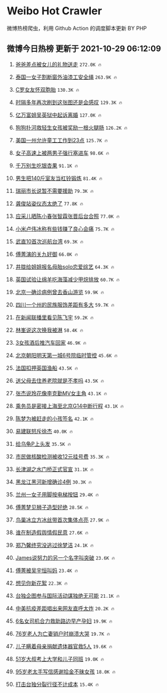 # Weibo Hot Crawler 



微博热榜爬虫，利用 Github Action 的调度脚本更新 BY PHP 


## 微博今日热榜 更新于 2021-10-29 06:12:09 
1. [爸爸差点被女儿的礼物送走](https://s.weibo.com/weibo?q=%23%E7%88%B8%E7%88%B8%E5%B7%AE%E7%82%B9%E8%A2%AB%E5%A5%B3%E5%84%BF%E7%9A%84%E7%A4%BC%E7%89%A9%E9%80%81%E8%B5%B0%23&Refer=top) `272.0K 🔥` 

1. [泰国一女子割断窗外油漆工安全绳](https://s.weibo.com/weibo?q=%23%E6%B3%B0%E5%9B%BD%E4%B8%80%E5%A5%B3%E5%AD%90%E5%89%B2%E6%96%AD%E7%AA%97%E5%A4%96%E6%B2%B9%E6%BC%86%E5%B7%A5%E5%AE%89%E5%85%A8%E7%BB%B3%23&Refer=top) `263.9K 🔥` 

1. [C罗女友怀双胞胎](https://s.weibo.com/weibo?q=%23C%E7%BD%97%E5%A5%B3%E5%8F%8B%E6%80%80%E5%8F%8C%E8%83%9E%E8%83%8E%23&Refer=top) `130.3K 🔥` 

1. [时隔多年再次刷到这张图还是会感叹](https://s.weibo.com/weibo?q=%E6%97%B6%E9%9A%94%E5%A4%9A%E5%B9%B4%E5%86%8D%E6%AC%A1%E5%88%B7%E5%88%B0%E8%BF%99%E5%BC%A0%E5%9B%BE%E8%BF%98%E6%98%AF%E4%BC%9A%E6%84%9F%E5%8F%B9&Refer=top) `129.3K 🔥` 

1. [亿万富姐吴英狱中起诉离婚](https://s.weibo.com/weibo?q=%23%E4%BA%BF%E4%B8%87%E5%AF%8C%E5%A7%90%E5%90%B4%E8%8B%B1%E7%8B%B1%E4%B8%AD%E8%B5%B7%E8%AF%89%E7%A6%BB%E5%A9%9A%23&Refer=top) `127.0K 🔥` 

1. [狗狗扑河救轻生女孩被奖励一根火腿肠](https://s.weibo.com/weibo?q=%23%E7%8B%97%E7%8B%97%E6%89%91%E6%B2%B3%E6%95%91%E8%BD%BB%E7%94%9F%E5%A5%B3%E5%AD%A9%E8%A2%AB%E5%A5%96%E5%8A%B1%E4%B8%80%E6%A0%B9%E7%81%AB%E8%85%BF%E8%82%A0%23&Refer=top) `126.2K 🔥` 

1. [美国一州允许童工工作到23点](https://s.weibo.com/weibo?q=%23%E7%BE%8E%E5%9B%BD%E4%B8%80%E5%B7%9E%E5%85%81%E8%AE%B8%E7%AB%A5%E5%B7%A5%E5%B7%A5%E4%BD%9C%E5%88%B023%E7%82%B9%23&Refer=top) `125.7K 🔥` 

1. [女子高速上被两男子强行塞进车](https://s.weibo.com/weibo?q=%23%E5%A5%B3%E5%AD%90%E9%AB%98%E9%80%9F%E4%B8%8A%E8%A2%AB%E4%B8%A4%E7%94%B7%E5%AD%90%E5%BC%BA%E8%A1%8C%E5%A1%9E%E8%BF%9B%E8%BD%A6%23&Refer=top) `98.6K 🔥` 

1. [千万别生吃银杏果](https://s.weibo.com/weibo?q=%23%E5%8D%83%E4%B8%87%E5%88%AB%E7%94%9F%E5%90%83%E9%93%B6%E6%9D%8F%E6%9E%9C%23&Refer=top) `91.1K 🔥` 

1. [男生把140斤室友当杠铃锻炼](https://s.weibo.com/weibo?q=%23%E7%94%B7%E7%94%9F%E6%8A%8A140%E6%96%A4%E5%AE%A4%E5%8F%8B%E5%BD%93%E6%9D%A0%E9%93%83%E9%94%BB%E7%82%BC%23&Refer=top) `81.4K 🔥` 

1. [瑞丽市长说暂不需要援助](https://s.weibo.com/weibo?q=%23%E7%91%9E%E4%B8%BD%E5%B8%82%E9%95%BF%E8%AF%B4%E6%9A%82%E4%B8%8D%E9%9C%80%E8%A6%81%E6%8F%B4%E5%8A%A9%23&Refer=top) `79.3K 🔥` 

1. [龚俊站姿仪态太绝了](https://s.weibo.com/weibo?q=%23%E9%BE%9A%E4%BF%8A%E7%AB%99%E5%A7%BF%E4%BB%AA%E6%80%81%E5%A4%AA%E7%BB%9D%E4%BA%86%23&Refer=top) `77.8K 🔥` 

1. [应采儿晒陈小春张智霖张晋后台合照](https://s.weibo.com/weibo?q=%23%E5%BA%94%E9%87%87%E5%84%BF%E6%99%92%E9%99%88%E5%B0%8F%E6%98%A5%E5%BC%A0%E6%99%BA%E9%9C%96%E5%BC%A0%E6%99%8B%E5%90%8E%E5%8F%B0%E5%90%88%E7%85%A7%23&Refer=top) `77.0K 🔥` 

1. [小米卢伟冰称有些钱赚了良心会痛](https://s.weibo.com/weibo?q=%23%E5%B0%8F%E7%B1%B3%E5%8D%A2%E4%BC%9F%E5%86%B0%E7%A7%B0%E6%9C%89%E4%BA%9B%E9%92%B1%E8%B5%9A%E4%BA%86%E8%89%AF%E5%BF%83%E4%BC%9A%E7%97%9B%23&Refer=top) `75.7K 🔥` 

1. [武直10首次巡航台湾](https://s.weibo.com/weibo?q=%23%E6%AD%A6%E7%9B%B410%E9%A6%96%E6%AC%A1%E5%B7%A1%E8%88%AA%E5%8F%B0%E6%B9%BE%23&Refer=top) `69.3K 🔥` 

1. [傅菁演的关九好御](https://s.weibo.com/weibo?q=%23%E5%82%85%E8%8F%81%E6%BC%94%E7%9A%84%E5%85%B3%E4%B9%9D%E5%A5%BD%E5%BE%A1%23&Refer=top) `66.0K 🔥` 

1. [井胧给姐姐报名母胎solo恋爱综艺](https://s.weibo.com/weibo?q=%23%E4%BA%95%E8%83%A7%E7%BB%99%E5%A7%90%E5%A7%90%E6%8A%A5%E5%90%8D%E6%AF%8D%E8%83%8Esolo%E6%81%8B%E7%88%B1%E7%BB%BC%E8%89%BA%23&Refer=top) `64.3K 🔥` 

1. [英国试验让绵羊吃海藻减少甲烷排放](https://s.weibo.com/weibo?q=%23%E8%8B%B1%E5%9B%BD%E8%AF%95%E9%AA%8C%E8%AE%A9%E7%BB%B5%E7%BE%8A%E5%90%83%E6%B5%B7%E8%97%BB%E5%87%8F%E5%B0%91%E7%94%B2%E7%83%B7%E6%8E%92%E6%94%BE%23&Refer=top) `60.7K 🔥` 

1. [北京一确诊病例曾去香山游览](https://s.weibo.com/weibo?q=%23%E5%8C%97%E4%BA%AC%E4%B8%80%E7%A1%AE%E8%AF%8A%E7%97%85%E4%BE%8B%E6%9B%BE%E5%8E%BB%E9%A6%99%E5%B1%B1%E6%B8%B8%E8%A7%88%23&Refer=top) `59.9K 🔥` 

1. [四川一个州的民族服饰差距有多大](https://s.weibo.com/weibo?q=%23%E5%9B%9B%E5%B7%9D%E4%B8%80%E4%B8%AA%E5%B7%9E%E7%9A%84%E6%B0%91%E6%97%8F%E6%9C%8D%E9%A5%B0%E5%B7%AE%E8%B7%9D%E6%9C%89%E5%A4%9A%E5%A4%A7%23&Refer=top) `59.7K 🔥` 

1. [在新闻联播里看见陈飞宇](https://s.weibo.com/weibo?q=%23%E5%9C%A8%E6%96%B0%E9%97%BB%E8%81%94%E6%92%AD%E9%87%8C%E7%9C%8B%E8%A7%81%E9%99%88%E9%A3%9E%E5%AE%87%23&Refer=top) `59.2K 🔥` 

1. [林峯说这次换我被淋](https://s.weibo.com/weibo?q=%23%E6%9E%97%E5%B3%AF%E8%AF%B4%E8%BF%99%E6%AC%A1%E6%8D%A2%E6%88%91%E8%A2%AB%E6%B7%8B%23&Refer=top) `58.4K 🔥` 

1. [3女孩酒后推汽车回家](https://s.weibo.com/weibo?q=%233%E5%A5%B3%E5%AD%A9%E9%85%92%E5%90%8E%E6%8E%A8%E6%B1%BD%E8%BD%A6%E5%9B%9E%E5%AE%B6%23&Refer=top) `46.9K 🔥` 

1. [北京朝阳明天第一城6号院临时管控](https://s.weibo.com/weibo?q=%23%E5%8C%97%E4%BA%AC%E6%9C%9D%E9%98%B3%E6%98%8E%E5%A4%A9%E7%AC%AC%E4%B8%80%E5%9F%8E6%E5%8F%B7%E9%99%A2%E4%B8%B4%E6%97%B6%E7%AE%A1%E6%8E%A7%23&Refer=top) `45.6K 🔥` 

1. [法国扣押英国渔船](https://s.weibo.com/weibo?q=%23%E6%B3%95%E5%9B%BD%E6%89%A3%E6%8A%BC%E8%8B%B1%E5%9B%BD%E6%B8%94%E8%88%B9%23&Refer=top) `43.5K 🔥` 

1. [送父母去住养老院就是不孝吗](https://s.weibo.com/weibo?q=%23%E9%80%81%E7%88%B6%E6%AF%8D%E5%8E%BB%E4%BD%8F%E5%85%BB%E8%80%81%E9%99%A2%E5%B0%B1%E6%98%AF%E4%B8%8D%E5%AD%9D%E5%90%97%23&Refer=top) `43.5K 🔥` 

1. [张杰说玲花像李克勤MV女主角](https://s.weibo.com/weibo?q=%23%E5%BC%A0%E6%9D%B0%E8%AF%B4%E7%8E%B2%E8%8A%B1%E5%83%8F%E6%9D%8E%E5%85%8B%E5%8B%A4MV%E5%A5%B3%E4%B8%BB%E8%A7%92%23&Refer=top) `43.1K 🔥` 

1. [乘务员是密接上海至北京G14中断行程](https://s.weibo.com/weibo?q=%23%E4%B9%98%E5%8A%A1%E5%91%98%E6%98%AF%E5%AF%86%E6%8E%A5%E4%B8%8A%E6%B5%B7%E8%87%B3%E5%8C%97%E4%BA%ACG14%E4%B8%AD%E6%96%AD%E8%A1%8C%E7%A8%8B%23&Refer=top) `43.1K 🔥` 

1. [陈梦为被赶走的小孩签名](https://s.weibo.com/weibo?q=%23%E9%99%88%E6%A2%A6%E4%B8%BA%E8%A2%AB%E8%B5%B6%E8%B5%B0%E7%9A%84%E5%B0%8F%E5%AD%A9%E7%AD%BE%E5%90%8D%23&Refer=top) `42.1K 🔥` 

1. [易建联怒斥徐杰](https://s.weibo.com/weibo?q=%23%E6%98%93%E5%BB%BA%E8%81%94%E6%80%92%E6%96%A5%E5%BE%90%E6%9D%B0%23&Refer=top) `40.0K 🔥` 

1. [给乌龟P上头发](https://s.weibo.com/weibo?q=%23%E7%BB%99%E4%B9%8C%E9%BE%9FP%E4%B8%8A%E5%A4%B4%E5%8F%91%23&Refer=top) `35.5K 🔥` 

1. [市民做核酸检测被收12元挂号费](https://s.weibo.com/weibo?q=%23%E5%B8%82%E6%B0%91%E5%81%9A%E6%A0%B8%E9%85%B8%E6%A3%80%E6%B5%8B%E8%A2%AB%E6%94%B612%E5%85%83%E6%8C%82%E5%8F%B7%E8%B4%B9%23&Refer=top) `35.3K 🔥` 

1. [长津湖之水门桥正式官宣](https://s.weibo.com/weibo?q=%23%E9%95%BF%E6%B4%A5%E6%B9%96%E4%B9%8B%E6%B0%B4%E9%97%A8%E6%A1%A5%E6%AD%A3%E5%BC%8F%E5%AE%98%E5%AE%A3%23&Refer=top) `31.1K 🔥` 

1. [黑龙江黑河新增确诊4例](https://s.weibo.com/weibo?q=%23%E9%BB%91%E9%BE%99%E6%B1%9F%E9%BB%91%E6%B2%B3%E6%96%B0%E5%A2%9E%E7%A1%AE%E8%AF%8A4%E4%BE%8B%23&Refer=top) `30.3K 🔥` 

1. [兰州一女子用脚按电梯按钮](https://s.weibo.com/weibo?q=%23%E5%85%B0%E5%B7%9E%E4%B8%80%E5%A5%B3%E5%AD%90%E7%94%A8%E8%84%9A%E6%8C%89%E7%94%B5%E6%A2%AF%E6%8C%89%E9%92%AE%23&Refer=top) `29.4K 🔥` 

1. [傅菁梦见狮子造型好绝](https://s.weibo.com/weibo?q=%23%E5%82%85%E8%8F%81%E6%A2%A6%E8%A7%81%E7%8B%AE%E5%AD%90%E9%80%A0%E5%9E%8B%E5%A5%BD%E7%BB%9D%23&Refer=top) `28.5K 🔥` 

1. [鸟巢冰立方冰丝带首次集体点亮](https://s.weibo.com/weibo?q=%23%E9%B8%9F%E5%B7%A2%E5%86%B0%E7%AB%8B%E6%96%B9%E5%86%B0%E4%B8%9D%E5%B8%A6%E9%A6%96%E6%AC%A1%E9%9B%86%E4%BD%93%E7%82%B9%E4%BA%AE%23&Refer=top) `27.9K 🔥` 

1. [谁在制造假舆情假民意](https://s.weibo.com/weibo?q=%23%E8%B0%81%E5%9C%A8%E5%88%B6%E9%80%A0%E5%81%87%E8%88%86%E6%83%85%E5%81%87%E6%B0%91%E6%84%8F%23&Refer=top) `27.6K 🔥` 

1. [郑乃馨终究没逃过徐梦洁](https://s.weibo.com/weibo?q=%23%E9%83%91%E4%B9%83%E9%A6%A8%E7%BB%88%E7%A9%B6%E6%B2%A1%E9%80%83%E8%BF%87%E5%BE%90%E6%A2%A6%E6%B4%81%23&Refer=top) `24.1K 🔥` 

1. [James说努力的另一个名字叫突破](https://s.weibo.com/weibo?q=%23James%E8%AF%B4%E5%8A%AA%E5%8A%9B%E7%9A%84%E5%8F%A6%E4%B8%80%E4%B8%AA%E5%90%8D%E5%AD%97%E5%8F%AB%E7%AA%81%E7%A0%B4%23&Refer=top) `23.6K 🔥` 

1. [傅菁被吴宇恒叫妈](https://s.weibo.com/weibo?q=%23%E5%82%85%E8%8F%81%E8%A2%AB%E5%90%B4%E5%AE%87%E6%81%92%E5%8F%AB%E5%A6%88%23&Refer=top) `23.4K 🔥` 

1. [想见你新花絮](https://s.weibo.com/weibo?q=%23%E6%83%B3%E8%A7%81%E4%BD%A0%E6%96%B0%E8%8A%B1%E7%B5%AE%23&Refer=top) `22.3K 🔥` 

1. [台独企图参与国际活动谋独绝无可能](https://s.weibo.com/weibo?q=%23%E5%8F%B0%E7%8B%AC%E4%BC%81%E5%9B%BE%E5%8F%82%E4%B8%8E%E5%9B%BD%E9%99%85%E6%B4%BB%E5%8A%A8%E8%B0%8B%E7%8B%AC%E7%BB%9D%E6%97%A0%E5%8F%AF%E8%83%BD%23&Refer=top) `21.1K 🔥` 

1. [中美抗疫差距唱出来网友直呼太炸](https://s.weibo.com/weibo?q=%23%E4%B8%AD%E7%BE%8E%E6%8A%97%E7%96%AB%E5%B7%AE%E8%B7%9D%E5%94%B1%E5%87%BA%E6%9D%A5%E7%BD%91%E5%8F%8B%E7%9B%B4%E5%91%BC%E5%A4%AA%E7%82%B8%23&Refer=top) `20.2K 🔥` 

1. [6名女司机合力救助路边早产孕妇](https://s.weibo.com/weibo?q=%236%E5%90%8D%E5%A5%B3%E5%8F%B8%E6%9C%BA%E5%90%88%E5%8A%9B%E6%95%91%E5%8A%A9%E8%B7%AF%E8%BE%B9%E6%97%A9%E4%BA%A7%E5%AD%95%E5%A6%87%23&Refer=top) `19.9K 🔥` 

1. [76岁老人为亡妻销户时崩溃大哭](https://s.weibo.com/weibo?q=%2376%E5%B2%81%E8%80%81%E4%BA%BA%E4%B8%BA%E4%BA%A1%E5%A6%BB%E9%94%80%E6%88%B7%E6%97%B6%E5%B4%A9%E6%BA%83%E5%A4%A7%E5%93%AD%23&Refer=top) `19.7K 🔥` 

1. [儿子瞒着母亲捐献遗体器官救5人](https://s.weibo.com/weibo?q=%23%E5%84%BF%E5%AD%90%E7%9E%92%E7%9D%80%E6%AF%8D%E4%BA%B2%E6%8D%90%E7%8C%AE%E9%81%97%E4%BD%93%E5%99%A8%E5%AE%98%E6%95%915%E4%BA%BA%23&Refer=top) `19.6K 🔥` 

1. [51岁大叔考上大学和儿子同班](https://s.weibo.com/weibo?q=%2351%E5%B2%81%E5%A4%A7%E5%8F%94%E8%80%83%E4%B8%8A%E5%A4%A7%E5%AD%A6%E5%92%8C%E5%84%BF%E5%AD%90%E5%90%8C%E7%8F%AD%23&Refer=top) `19.0K 🔥` 

1. [95岁老太手写信感谢拾金不昧女孩](https://s.weibo.com/weibo?q=%2395%E5%B2%81%E8%80%81%E5%A4%AA%E6%89%8B%E5%86%99%E4%BF%A1%E6%84%9F%E8%B0%A2%E6%8B%BE%E9%87%91%E4%B8%8D%E6%98%A7%E5%A5%B3%E5%AD%A9%23&Refer=top) `18.0K 🔥` 

1. [打击台独分裂行径不计成本](https://s.weibo.com/weibo?q=%23%E6%89%93%E5%87%BB%E5%8F%B0%E7%8B%AC%E5%88%86%E8%A3%82%E8%A1%8C%E5%BE%84%E4%B8%8D%E8%AE%A1%E6%88%90%E6%9C%AC%23&Refer=top) `15.4K 🔥` 

